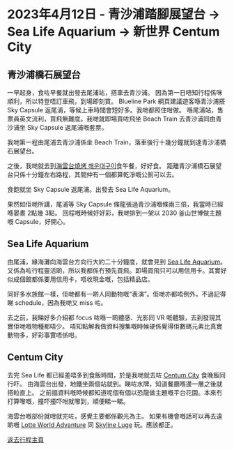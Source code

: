 # 2023年4月12日 - 青沙浦踏腳展望台 -> Sea Life Aquarium -> 新世界 Centum City

## 青沙浦橋石展望台

一早起身，食咗早餐就出發去尾浦站，撘車去青沙浦。
因為第一日唔知行程係咪順利，所以特登唔訂車飛，到場即刻買。
Blueline Park 綱頁建議遊客喺青沙浦撘 Sky Capsule 返尾浦，等候上車時間會短好多。我哋都照住咁做。
喺尾浦站，售票員英文流利，買飛無難度。我哋就即場買咗飛坐 Beach Train 去青沙浦同由青沙浦坐 Sky Capsule 返尾浦嘅套票。

我哋第一程由尾浦去青沙浦係坐 Beach Train，落車後行十幾分鐘就到達青沙浦橋石展望台。

之後，我哋就去到[海雲台燒烤 해운대구이](https://place.map.kakao.com/17512978)食午餐，好好食。
距離青沙浦橋石展望台只係十分鐘左右路程，其間仲有一個都算乾淨嘅公厠可以去。

食飽就坐 Sky Capsule 返尾浦。出發去 Sea Life Aquarium。

果然如佢哋所講，尾浦等 Sky Capsule 條龍張過青沙浦嗰條兩三倍，我當時已經喺晏晝 2點幾 3點。
回程嘅時候好好彩，我哋排到一架以 2030 釜山世博做主題嘅 Capsule，好開心。

## Sea Life Aquarium

由尾浦，緣海灘向海雲台方向行大約二十分鐘度，就會見到 [Sea Life Aquarium](https://www.visitsealife.com/busan/)。
又係為咗行程靈活啲，所以我都係冇預先買飛。即場買飛只可以用信用卡。其實好似成個館都係要用信用卡，唔收現金嘅，包括精品店。

同好多水族館一樣，佢哋都有一啲人同動物嘅“表演”。佢哋亦都唔例外，不過記得睇 schedule，因為我哋又 miss 咗。

去之前，我睇好多介紹都 focus 咗喺一啲體感、光影同 VR 嘅體驗，去到發現其實佢哋嘅物種都唔少。
唔知點解我做資料搜集嘅時候硬係覺得佢數碼元素比真實動物多，好彩事實唔係咁。

## Centum City

去完 Sea Life 都已經差唔多到食飯時間，於是我哋就去咗 [Centum City](https://www.shinsegae.com/store/main.do?storeCd=SC00001) 食晚飯同行吓。
由海雲台出發，地鐵坐兩個站就到。睇咗水牌，知道餐廳喺邊一層之後就撘𨋢直上。
之前搵資料嘅時候都知道呢個有個以恐龍做主題嘅平台花園。本來冇打算嚟嘅，撞吓撞吓咁就嚟到，順便睇一睇。


海雲台嘅部份就咁就完咗，感覺主要都係觀光為主。
如果有機會嘅話可以再去遠啲嘅 [Lotte World Advanture](https://adventure.lotteworld.com/eng/main/index.do) 同 [Skyline Luge](https://www.skylineluge.kr/busan/) 玩。應該都正。

[返去行程主頁](https://github.com/carlosclk/trips/tree/main/2023-04_Busan_n_Fukuoka)
